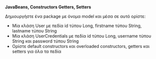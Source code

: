 **JavaBeans, Constructors Getters, Setters**  

Δημιουργήστε ένα package με όνομα model και μέσα σε αυτό ορίστε:
- Μία κλάση User με πεδία id τύπου Long, firstname τύπου String, lastname τύπου String
- Μία κλάση UserCredentials με πεδία id τύπου Long, username τύπου String και password τύπου String
- Ορίστε default constructors και overloaded constructors, getters και setters για όλα τα πεδία


